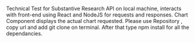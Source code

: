 Technical Test for Substantive Research API on local machine, interacts with front-end using React and NodeJS for requests and responses. Chart Component displays the actual chart requested. Please use Repository , copy url and add git clone on terminal. After that type npm install for all the dependancies.
